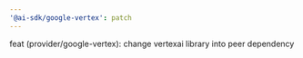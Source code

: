 ```yaml
---
'@ai-sdk/google-vertex': patch
---
```


feat (provider/google-vertex): change vertexai library into peer dependency
